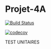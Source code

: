 ﻿# Projet-4A
[![Build Status](https://travis-ci.com/Jimmmyy/Projet-4A.svg?branch=master)](https://travis-ci.com/Jimmmyy/Projet-4A)


[![codecov](https://codecov.io/gh/Jimmmyy/Projet-4A/branch/master/graph/badge.svg)](https://codecov.io/gh/Jimmmyy/Projet-4A)

TEST UNITAIRES

